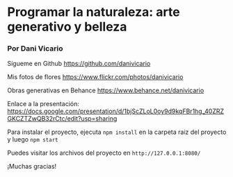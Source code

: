 # Programar la naturaleza: arte generativo y belleza

### Por Dani Vicario

Sígueme en Github
https://github.com/danivicario

Mis fotos de flores
https://www.flickr.com/photos/danivicario

Obras generativas en Behance
https://www.behance.net/danivicario

Enlace a la presentación: https://docs.google.com/presentation/d/1bjScZLoL0oy9d9kqFBr1hg_40ZRZGKCZTZwQB32rCtc/edit?usp=sharing

Para instalar el proyecto, ejecuta `npm install` en la carpeta raiz del proyecto y luego `npm start`

Puedes visitar los archivos del proyecto en `http://127.0.0.1:8080/`

¡Muchas gracias!
